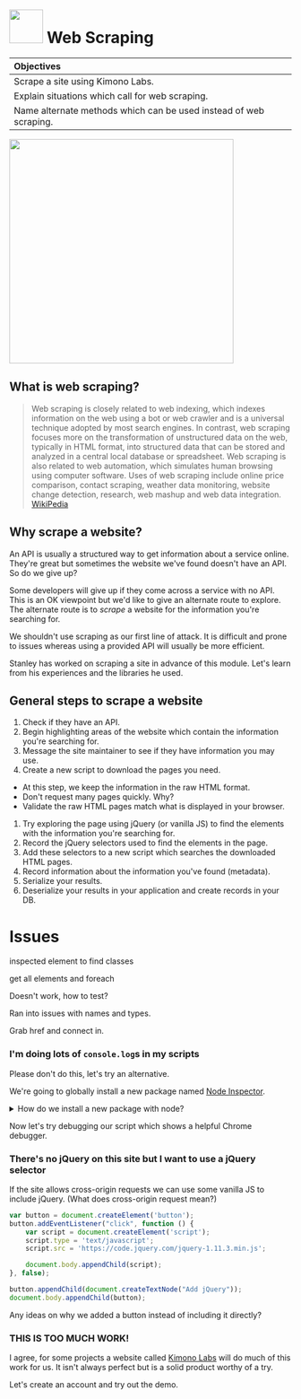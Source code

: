 # <img src="https://cloud.githubusercontent.com/assets/7833470/10423298/ea833a68-7079-11e5-84f8-0a925ab96893.png" width="60">  Web Scraping

| Objectives |
| :-- |
| Scrape a site using Kimono Labs. |
| Explain situations which call for web scraping. |
| Name alternate methods which can be used instead of web scraping. |

<img src="https://cloud.githubusercontent.com/assets/1329385/11154148/7dc09e6a-89f2-11e5-9680-6e6e709e59b6.gif" width="400px">

## What is web scraping?

> Web scraping is closely related to web indexing, which indexes information on the web using a bot or web crawler and is a universal technique adopted by most search engines. In contrast, web scraping focuses more on the transformation of unstructured data on the web, typically in HTML format, into structured data that can be stored and analyzed in a central local database or spreadsheet. Web scraping is also related to web automation, which simulates human browsing using computer software. Uses of web scraping include online price comparison, contact scraping, weather data monitoring, website change detection, research, web mashup and web data integration. <a href="https://en.wikipedia.org/wiki/Web_scraping" target="_blank">WikiPedia</a>

## Why scrape a website?

An API is usually a structured way to get information about a service online. They're great but sometimes the website we've found doesn't have an API. So do we give up?

Some developers will give up if they come across a service with no API. This is an OK viewpoint but we'd like to give an alternate route to explore. The alternate route is to *scrape* a website for the information you're searching for.

We shouldn't use scraping as our first line of attack. It is difficult and prone to issues whereas using a provided API will usually be more efficient.

Stanley has worked on scraping a site in advance of this module. Let's learn from his experiences and the libraries he used.

## General steps to scrape a website

1. Check if they have an API.
1. Begin highlighting areas of the website which contain the information you're searching for.
1. Message the site maintainer to see if they have information you may use.
1. Create a new script to download the pages you need.
  * At this step, we keep the information in the raw HTML format.
  * Don't request many pages quickly. Why?
  * Validate the raw HTML pages match what is displayed in your browser.
1. Try exploring the page using jQuery (or vanilla JS) to find the elements with the information you're searching for.
1. Record the jQuery selectors used to find the elements in the page.
1. Add these selectors to a new script which searches the downloaded HTML pages.
1. Record information about the information you've found (metadata).
1. Serialize your results.
1. Deserialize your results in your application and create records in your DB.

# Issues
inspected element to find classes

get all elements and foreach

Doesn't work, how to test?

Ran into issues with names and types.

Grab href and connect in.

### I'm doing lots of `console.log`s in my scripts

Please don't do this, let's try an alternative.

We're going to globally install a new package named <a href="https://github.com/node-inspector/node-inspector" target="_blank">Node Inspector</a>.

<details>
  <summary>How do we install a new package with node?</summary>

  ```zsh
  npm install -g node-inspector
  ```
</details>

Now let's try debugging our script which shows a helpful Chrome debugger.

### There's no jQuery on this site but I want to use a jQuery selector

If the site allows cross-origin requests we can use some vanilla JS to include jQuery. (What does cross-origin request mean?)

```js
var button = document.createElement('button');
button.addEventListener("click", function () {
    var script = document.createElement('script');
    script.type = 'text/javascript';
    script.src = 'https://code.jquery.com/jquery-1.11.3.min.js';

    document.body.appendChild(script);
}, false);

button.appendChild(document.createTextNode("Add jQuery")); 
document.body.appendChild(button);
```

Any ideas on why we added a button instead of including it directly?


### THIS IS TOO MUCH WORK!

I agree, for some projects a website called <a href="https://www.kimonolabs.com/" target="_blank">Kimono Labs</a> will do much of this work for us. It isn't always perfect but is a solid product worthy of a try.

Let's create an account and try out the demo.
